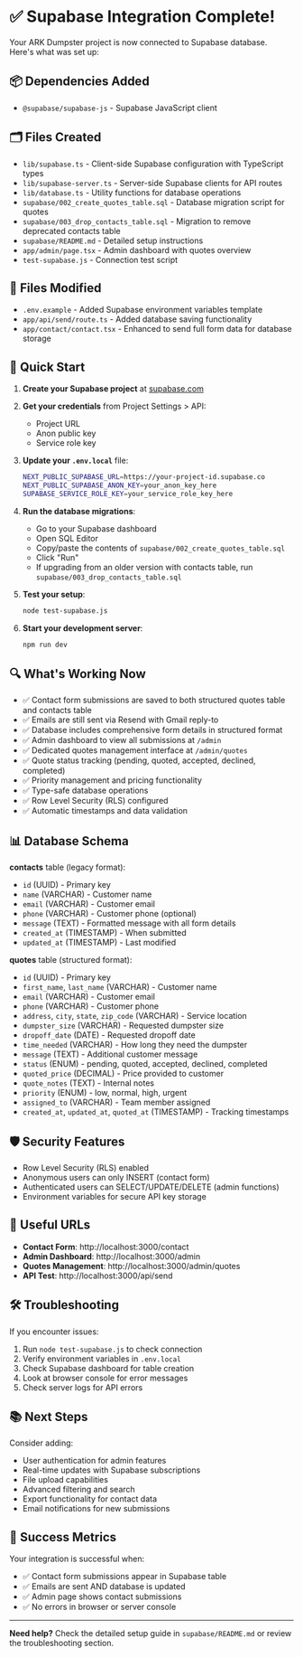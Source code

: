 # ✅ Supabase Integration Complete!

Your ARK Dumpster project is now connected to Supabase database. Here's what was set up:

## 📦 Dependencies Added

- `@supabase/supabase-js` - Supabase JavaScript client

## 🗂️ Files Created

- `lib/supabase.ts` - Client-side Supabase configuration with TypeScript types
- `lib/supabase-server.ts` - Server-side Supabase clients for API routes
- `lib/database.ts` - Utility functions for database operations
- `supabase/002_create_quotes_table.sql` - Database migration script for quotes
- `supabase/003_drop_contacts_table.sql` - Migration to remove deprecated contacts table
- `supabase/README.md` - Detailed setup instructions
- `app/admin/page.tsx` - Admin dashboard with quotes overview
- `test-supabase.js` - Connection test script

## 📝 Files Modified

- `.env.example` - Added Supabase environment variables template
- `app/api/send/route.ts` - Added database saving functionality
- `app/contact/contact.tsx` - Enhanced to send full form data for database storage

## 🚀 Quick Start

1. **Create your Supabase project** at [supabase.com](https://supabase.com)

2. **Get your credentials** from Project Settings > API:
   - Project URL
   - Anon public key
   - Service role key

3. **Update your `.env.local`** file:

   ```bash
   NEXT_PUBLIC_SUPABASE_URL=https://your-project-id.supabase.co
   NEXT_PUBLIC_SUPABASE_ANON_KEY=your_anon_key_here
   SUPABASE_SERVICE_ROLE_KEY=your_service_role_key_here
   ```

4. **Run the database migrations**:
   - Go to your Supabase dashboard
   - Open SQL Editor
   - Copy/paste the contents of `supabase/002_create_quotes_table.sql`
   - Click "Run"
   - If upgrading from an older version with contacts table, run `supabase/003_drop_contacts_table.sql`

5. **Test your setup**:

   ```bash
   node test-supabase.js
   ```

6. **Start your development server**:
   ```bash
   npm run dev
   ```

## 🔍 What's Working Now

- ✅ Contact form submissions are saved to both structured quotes table and contacts table
- ✅ Emails are still sent via Resend with Gmail reply-to
- ✅ Database includes comprehensive form details in structured format
- ✅ Admin dashboard to view all submissions at `/admin`
- ✅ Dedicated quotes management interface at `/admin/quotes`
- ✅ Quote status tracking (pending, quoted, accepted, declined, completed)
- ✅ Priority management and pricing functionality
- ✅ Type-safe database operations
- ✅ Row Level Security (RLS) configured
- ✅ Automatic timestamps and data validation

## 📊 Database Schema

**contacts** table (legacy format):

- `id` (UUID) - Primary key
- `name` (VARCHAR) - Customer name
- `email` (VARCHAR) - Customer email
- `phone` (VARCHAR) - Customer phone (optional)
- `message` (TEXT) - Formatted message with all form details
- `created_at` (TIMESTAMP) - When submitted
- `updated_at` (TIMESTAMP) - Last modified

**quotes** table (structured format):

- `id` (UUID) - Primary key
- `first_name`, `last_name` (VARCHAR) - Customer name
- `email` (VARCHAR) - Customer email
- `phone` (VARCHAR) - Customer phone
- `address`, `city`, `state`, `zip_code` (VARCHAR) - Service location
- `dumpster_size` (VARCHAR) - Requested dumpster size
- `dropoff_date` (DATE) - Requested dropoff date
- `time_needed` (VARCHAR) - How long they need the dumpster
- `message` (TEXT) - Additional customer message
- `status` (ENUM) - pending, quoted, accepted, declined, completed
- `quoted_price` (DECIMAL) - Price provided to customer
- `quote_notes` (TEXT) - Internal notes
- `priority` (ENUM) - low, normal, high, urgent
- `assigned_to` (VARCHAR) - Team member assigned
- `created_at`, `updated_at`, `quoted_at` (TIMESTAMP) - Tracking timestamps

## 🛡️ Security Features

- Row Level Security (RLS) enabled
- Anonymous users can only INSERT (contact form)
- Authenticated users can SELECT/UPDATE/DELETE (admin functions)
- Environment variables for secure API key storage

## 🔗 Useful URLs

- **Contact Form**: http://localhost:3000/contact
- **Admin Dashboard**: http://localhost:3000/admin
- **Quotes Management**: http://localhost:3000/admin/quotes
- **API Test**: http://localhost:3000/api/send

## 🛠️ Troubleshooting

If you encounter issues:

1. Run `node test-supabase.js` to check connection
2. Verify environment variables in `.env.local`
3. Check Supabase dashboard for table creation
4. Look at browser console for error messages
5. Check server logs for API errors

## 📚 Next Steps

Consider adding:

- User authentication for admin features
- Real-time updates with Supabase subscriptions
- File upload capabilities
- Advanced filtering and search
- Export functionality for contact data
- Email notifications for new submissions

## 🎯 Success Metrics

Your integration is successful when:

- ✅ Contact form submissions appear in Supabase table
- ✅ Emails are sent AND database is updated
- ✅ Admin page shows contact submissions
- ✅ No errors in browser or server console

---

**Need help?** Check the detailed setup guide in `supabase/README.md` or review the troubleshooting section.
